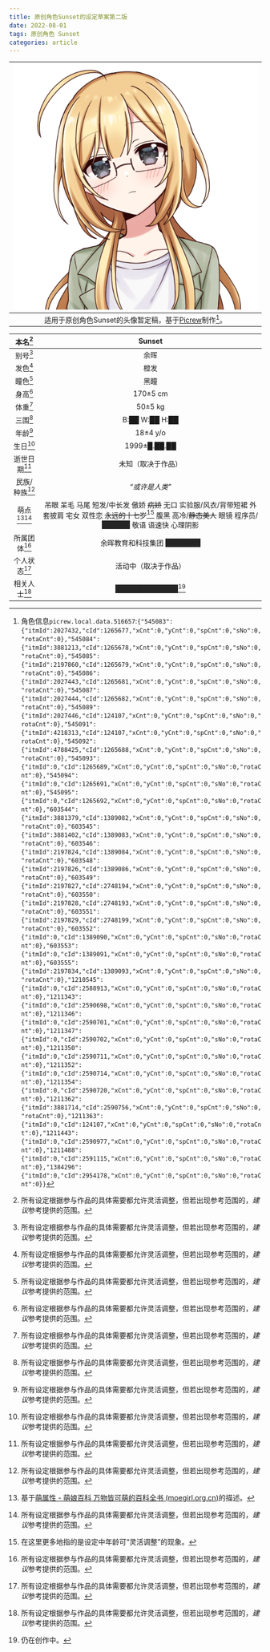 ```yaml
---
title: 原创角色Sunset的设定草案第二版
date: 2022-08-01
tags: 原创角色 Sunset
categories: article
---
```


<style>
.heimu, .heimu a, a .heimu, .heimu a.new {
    background-color: #252525;
    color: #252525;
    text-shadow: none;
}
.heimu:hover, .heimu:active,
.heimu:hover .heimu, .heimu:active .heimu {
    color: white !important;
}
.heimu:hover a, a:hover .heimu,
.heimu:active a, a:active .heimu {
    color: lightblue !important;
}
.heimu:hover .new, .heimu .new:hover, .new:hover .heimu,
.heimu:active .new, .heimu .new:active, .new:active .heimu {
    color: #BA0000 !important;
}
@media print {
  .heimu {
    color: #FFFFFF !important;
  }
}
</style>


|               ![Sunset的暂定头像](picrew.png)                |
| :----------------------------------------------------------: |
| 适用于原创角色Sunset的头像暂定稿，基于[Picrew](https://picrew.me/image_maker/516657)制作[^1]。 |

[^1]: 角色信息`picrew.local.data.516657`:`{"545083":{"itmId":2027432,"cId":1265677,"xCnt":0,"yCnt":0,"spCnt":0,"sNo":0,"rotaCnt":0},"545084":{"itmId":3881213,"cId":1265678,"xCnt":0,"yCnt":0,"spCnt":0,"sNo":0,"rotaCnt":0},"545085":{"itmId":2197860,"cId":1265679,"xCnt":0,"yCnt":0,"spCnt":0,"sNo":0,"rotaCnt":0},"545086":{"itmId":2027443,"cId":1265681,"xCnt":0,"yCnt":0,"spCnt":0,"sNo":0,"rotaCnt":0},"545087":{"itmId":2027444,"cId":1265682,"xCnt":0,"yCnt":0,"spCnt":0,"sNo":0,"rotaCnt":0},"545089":{"itmId":2027446,"cId":124107,"xCnt":0,"yCnt":0,"spCnt":0,"sNo":0,"rotaCnt":0},"545091":{"itmId":4218313,"cId":124107,"xCnt":0,"yCnt":0,"spCnt":0,"sNo":0,"rotaCnt":0},"545092":{"itmId":4788425,"cId":1265688,"xCnt":0,"yCnt":0,"spCnt":0,"sNo":0,"rotaCnt":0},"545093":{"itmId":0,"cId":1265689,"xCnt":0,"yCnt":0,"spCnt":0,"sNo":0,"rotaCnt":0},"545094":{"itmId":0,"cId":1265691,"xCnt":0,"yCnt":0,"spCnt":0,"sNo":0,"rotaCnt":0},"545095":{"itmId":0,"cId":1265692,"xCnt":0,"yCnt":0,"spCnt":0,"sNo":0,"rotaCnt":0},"603544":{"itmId":3881379,"cId":1389082,"xCnt":0,"yCnt":0,"spCnt":0,"sNo":0,"rotaCnt":0},"603545":{"itmId":3881402,"cId":1389083,"xCnt":0,"yCnt":0,"spCnt":0,"sNo":0,"rotaCnt":0},"603546":{"itmId":2197824,"cId":1389084,"xCnt":0,"yCnt":0,"spCnt":0,"sNo":0,"rotaCnt":0},"603548":{"itmId":2197826,"cId":1389086,"xCnt":0,"yCnt":0,"spCnt":0,"sNo":0,"rotaCnt":0},"603549":{"itmId":2197827,"cId":2748194,"xCnt":0,"yCnt":0,"spCnt":0,"sNo":0,"rotaCnt":0},"603550":{"itmId":2197828,"cId":2748193,"xCnt":0,"yCnt":0,"spCnt":0,"sNo":0,"rotaCnt":0},"603551":{"itmId":2197829,"cId":2748199,"xCnt":0,"yCnt":0,"spCnt":0,"sNo":0,"rotaCnt":0},"603552":{"itmId":0,"cId":1389090,"xCnt":0,"yCnt":0,"spCnt":0,"sNo":0,"rotaCnt":0},"603553":{"itmId":0,"cId":1389091,"xCnt":0,"yCnt":0,"spCnt":0,"sNo":0,"rotaCnt":0},"603555":{"itmId":2197834,"cId":1389093,"xCnt":0,"yCnt":0,"spCnt":0,"sNo":0,"rotaCnt":0},"1210545":{"itmId":0,"cId":2588913,"xCnt":0,"yCnt":0,"spCnt":0,"sNo":0,"rotaCnt":0},"1211343":{"itmId":0,"cId":2590698,"xCnt":0,"yCnt":0,"spCnt":0,"sNo":0,"rotaCnt":0},"1211346":{"itmId":0,"cId":2590701,"xCnt":0,"yCnt":0,"spCnt":0,"sNo":0,"rotaCnt":0},"1211347":{"itmId":0,"cId":2590702,"xCnt":0,"yCnt":0,"spCnt":0,"sNo":0,"rotaCnt":0},"1211350":{"itmId":0,"cId":2590711,"xCnt":0,"yCnt":0,"spCnt":0,"sNo":0,"rotaCnt":0},"1211352":{"itmId":0,"cId":2590714,"xCnt":0,"yCnt":0,"spCnt":0,"sNo":0,"rotaCnt":0},"1211354":{"itmId":0,"cId":2590720,"xCnt":0,"yCnt":0,"spCnt":0,"sNo":0,"rotaCnt":0},"1211362":{"itmId":3881714,"cId":2590756,"xCnt":0,"yCnt":0,"spCnt":0,"sNo":0,"rotaCnt":0},"1211363":{"itmId":0,"cId":124107,"xCnt":0,"yCnt":0,"spCnt":0,"sNo":0,"rotaCnt":0},"1211443":{"itmId":0,"cId":2590977,"xCnt":0,"yCnt":0,"spCnt":0,"sNo":0,"rotaCnt":0},"1211488":{"itmId":0,"cId":2591115,"xCnt":0,"yCnt":0,"spCnt":0,"sNo":0,"rotaCnt":0},"1384296":{"itmId":0,"cId":2954178,"xCnt":0,"yCnt":0,"spCnt":0,"sNo":0,"rotaCnt":0}}`

|   本名[^3]    |                            Sunset                            |
| :-----------: | :----------------------------------------------------------: |
|   别号[^3]    |                             余晖                             |
|   发色[^3]    |                             橙发                             |
|   瞳色[^3]    |                             黑瞳                             |
|   身高[^3]    |                           170±5 cm                           |
|   体重[^3]    |                           50±5 kg                            |
|   三围[^3]    |                        B:██ W:██ H:██                        |
|   年龄[^3]    |                           18±4 y/o                           |
|   生日[^3]    |                         1999±█.██.██                         |
| 逝世日期[^3]  |                      未知（取决于作品）                      |
| 民族/种族[^3] |                        *“或许是人类”*                        |
| 萌点[^2][^3]  | 吊眼 呆毛 马尾 短发/中长发 傲娇 ~~病娇~~ 无口 实验服/风衣/背带短裙 外套披肩 宅女 双性恋 ~~永远的十七岁~~[^4] 腹黑 高冷/~~静态美人~~ 眼镜 程序员/<span class="heimu" title="你知道的太多了">数据删除</span> 敬语 语速快 心理阴影 |
| 所属团体[^3]  | 余晖教育和科技集团 <span class="heimu" title="你知道的太多了">SCP基金会</span> |
| 个人状态[^3]  |                     活动中（取决于作品）                     |
| 相关人士[^3]  | <span class="heimu" title="你知道的太多了">女友（？）：Lumine</span>[^5] |

[^2]: 基于[萌属性 - 萌娘百科 万物皆可萌的百科全书 (moegirl.org.cn)](https://zh.moegirl.org.cn/萌属性)的描述。
[^3]: 所有设定根据参与作品的具体需要都允许灵活调整，但若出现参考范围的，*建议*参考提供的范围。
[^4]: 在这里更多地指的是设定中年龄可“灵活调整”的现象。

[^5]: 仍在创作中。

[^6]: SCP基金会是一个虚构的特工组织，作为同名互联网接龙小说创作项目中的主要要素。在该虚构宇宙中，SCP基金会是一个跨国秘密组织，负责搜寻并收容各种具有异常属性的个体、地点或物体（统称为“异常”），其宗旨为“控制”（Secure），“收容”（Contain），“保护”（Protect）。——维基百科

